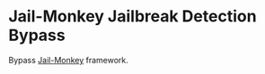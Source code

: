 # Jail-Monkey Jailbreak Detection Bypass

Bypass [Jail-Monkey](https://github.com/GantMan/jail-monkey) framework.
